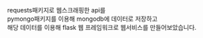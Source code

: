 requests패키지로 웹스크래핑한 api를  
pymongo패키지를 이용해 mongodb에 데이터로 저장하고  
해당 데이터를 이용해 flask 웹 프레임워크로 웹서비스를 만들어보았습니다.
